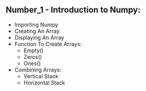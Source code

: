 ## Number_1 - Introduction to Numpy:
* Importing Numpy
* Creating An Array
* Displaying An Array
* Function To Create Arrays:
  * Empty()
  * Zeros()
  * Ones()
* Combining Arrays:
  * Vertical Stack
  * Horizontal Stack
